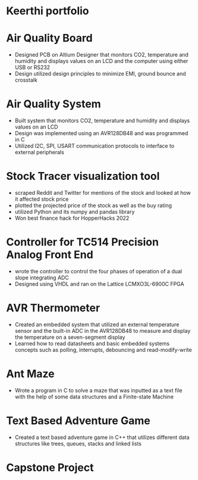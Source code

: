 
# Keerthi portfolio 


# Air Quality Board							                   		        	                        
-	Designed PCB on Altium Designer that monitors CO2, temperature and humidity and displays values on an LCD
  and the computer using either USB or RS232
-	Design utilized design principles to minimize EMI, ground bounce and crosstalk

# Air Quality System							                   		        	                        
-	Built system that monitors CO2, temperature and humidity and displays values on an LCD
-	Design was implemented using an AVR128DB48 and was programmed in C
-	Utilized I2C, SPI, USART communication protocols to interface to external peripherals

# Stock Tracer visualization tool
- scraped Reddit and Twitter for mentions of the stock and looked at how it affected stock price
- plotted the projected price of the stock as well as the buy rating
- utilized Python and its numpy and pandas library
- Won best finance hack for HopperHacks 2022


# Controller for TC514 Precision Analog Front End         				           
-	wrote the controller to control the four phases of operation of a dual slope integrating ADC
-	Designed using VHDL and ran on the Lattice LCMXO3L-6900C FPGA

# AVR Thermometer   						
-	Created an embedded system that utilized an external temperature sensor and the built-in ADC in the AVR128DB48 to measure and display the temperature on a seven-segment display
-	Learned how to read datasheets and basic embedded systems concepts such as polling, interrupts, debouncing and read-modify-write

# Ant Maze   												 
-	Wrote a program in C to solve a maze that was inputted as a text file with the help of some data structures 
  and a Finite-state Machine

# Text Based Adventure Game
- Created a text based adventure game in C++ that utilizes different data structures like trees, queues, stacks and linked lists

# Capstone Project



